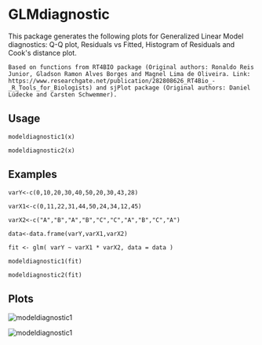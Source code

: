 # GLMdiagnostic
This package generates the following plots for Generalized Linear Model diagnostics: Q-Q plot, Residuals vs Fitted, Histogram of Residuals and Cook's distance plot.

`Based on functions from RT4BIO package (Original authors: Ronaldo Reis Junior, Gladson Ramon Alves Borges and Magnel Lima de Oliveira. Link: https://www.researchgate.net/publication/282808626_RT4Bio_-_R_Tools_for_Biologists) and sjPlot package (Original authors: Daniel Lüdecke and Carsten Schwemmer).`


## Usage

`modeldiagnostic1(x)`

`modeldiagnostic2(x)`

## Examples

`varY<-c(0,10,20,30,40,50,20,30,43,28)`

`varX1<-c(0,11,22,31,44,50,24,34,12,45)`

`varX2<-c("A","B","A","B","C","C","A","B","C","A")`

`data<-data.frame(varY,varX1,varX2)`

`fit <- glm(
varY ~ varX1 * varX2,
data = data
)`

`modeldiagnostic1(fit)`

`modeldiagnostic2(fit)`

## Plots

![modeldiagnostic1](https://s13.postimg.org/854j9fshz/Rplot.png)

![modeldiagnostic1](https://s13.postimg.org/tg6oqx4zr/Rplot01.png)
